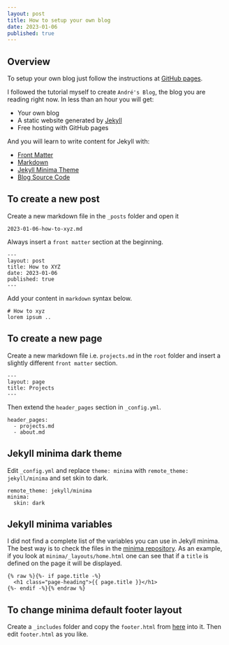 ```yaml
---
layout: post
title: How to setup your own blog
date: 2023-01-06
published: true
---
```

## Overview
To setup your own blog just follow the instructions at [GitHub pages](https://github.com/skills/github-pages). 

I followed the tutorial myself to create `André's Blog`, the blog you are reading right now. In less than an hour you will get:

- Your own blog
- A static website generated by [Jekyll](https://jekyllrb.com/)
- Free hosting with GitHub pages

And you will learn to write content for Jekyll with:
- [Front Matter](https://jekyllrb.com/docs/front-matter/)
- [Markdown](https://kramdown.gettalong.org/quickref.html)
- [Jekyll Minima Theme](https://github.com/jekyll/minima)
- [Blog Source Code](https://github.com/sw2go/blog)

## To create a new post
Create a new markdown file in the `_posts` folder and open it 
~~~
2023-01-06-how-to-xyz.md
~~~
Always insert a `front matter` section at the beginning.
~~~
---
layout: post
title: How to XYZ
date: 2023-01-06
published: true
---
~~~
Add your content in `markdown` syntax below. 
~~~
# How to xyz
lorem ipsum ..
~~~

## To create a new page
Create a new markdown file i.e. `projects.md` in the `root` folder and insert a slightly different `front matter` section.
~~~
---
layout: page
title: Projects
---
~~~
Then extend the `header_pages` section in `_config.yml`.
~~~
header_pages:
  - projects.md
  - about.md
~~~

## Jekyll minima dark theme
Edit `_config.yml` and replace `theme: minima` with `remote_theme: jekyll/minima` and set skin to dark.
~~~
remote_theme: jekyll/minima
minima:
  skin: dark
~~~

## Jekyll minima variables
I did not find a complete list of the variables you can use in Jekyll minima. The best way is to check the files in the [minima repository](https://github.com/jekyll/minima/tree/master). As an example, if you look at `minima/_layouts/home.html` one can see that if a `title` is defined on the page it will be displayed.

~~~
{% raw %}{%- if page.title -%}
  <h1 class="page-heading">{{ page.title }}</h1>
{%- endif -%}{% endraw %}
~~~

## To change minima default footer layout
Create a `_includes` folder and copy the `footer.html` from [here](https://github.com/jekyll/minima/tree/master/_includes) into it. Then edit `footer.html` as you like.












